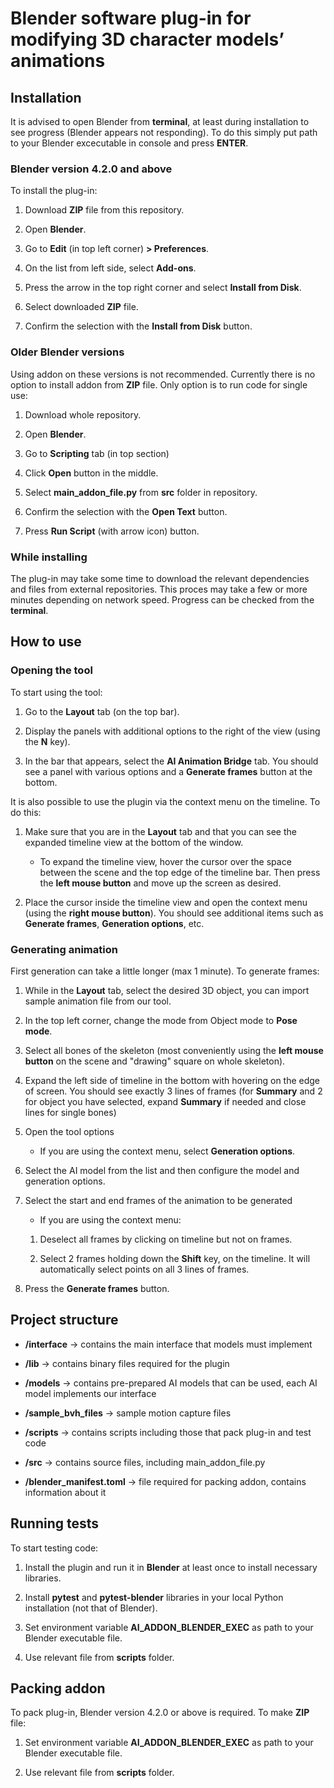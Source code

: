 # Blender software plug-in for modifying 3D character models’ animations

## Installation

It is advised to open Blender from **terminal**, at least during installation to see progress (Blender appears not responding). To do this simply put path to your Blender excecutable in console and press **ENTER**.

### Blender version 4.2.0 and above

To install the plug-in:

1. Download **ZIP** file from this repository.

2. Open **Blender**.

3. Go to **Edit** (in top left corner) **> Preferences**.

4. On the list from left side, select **Add-ons**.

5. Press the arrow in the top right corner and select **Install from Disk**.

6. Select downloaded **ZIP** file.

7. Confirm the selection with the **Install from Disk** button. 

### Older Blender versions

Using addon on these versions is not recommended. Currently there is no option to install addon from **ZIP** file. Only option is to run code for single use:

1. Download whole repository.

2. Open **Blender**.

3. Go to **Scripting** tab (in top section)

4. Click **Open** button in the middle.

5. Select **main_addon_file.py** from **src** folder in repository.

6. Confirm the selection with the **Open Text** button. 

7. Press **Run Script** (with arrow icon) button.

### While installing

The plug-in may take some time to download the relevant dependencies and files from external repositories. This proces may take a few or more minutes depending on network speed. Progress can be checked from the **terminal**.

## How to use

### Opening the tool

To start using the tool:

1. Go to the **Layout** tab (on the top bar).

2. Display the panels with additional options to the right of the view (using the **N** key).

3. In the bar that appears, select the **AI Animation Bridge** tab. You should see a panel with various options and a **Generate frames** button at the bottom.

It is also possible to use the plugin via the context menu on the timeline. To do this:

1. Make sure that you are in the **Layout** tab and that you can see the expanded timeline view at the bottom of the window. 
    - To expand the timeline view, hover the cursor over the space between the scene and the top edge of the timeline bar. Then press the **left mouse button** and move up the screen as desired.

2. Place the cursor inside the timeline view and open the context menu (using the **right mouse button**). You should see additional items such as **Generate frames**, **Generation options**, etc.

### Generating animation

First generation can take a little longer (max 1 minute). To generate frames:

1. While in the **Layout** tab, select the desired 3D object, you can import sample animation file from our tool.

2. In the top left corner, change the mode from Object mode to **Pose mode**.

3. Select all bones of the skeleton (most conveniently using the **left mouse button** on the scene and "drawing" square on whole skeleton).

4. Expand the left side of timeline in the bottom with hovering on the edge of screen. You should see exactly 3 lines of frames (for **Summary** and 2 for object you have selected, expand **Summary** if needed and close lines for single bones)

5. Open the tool options
    - If you are using the context menu, select **Generation options**.

6. Select the AI model from the list and then configure the model and generation options.

7. Select the start and end frames of the animation to be generated

    - If you are using the context menu:

    1. Deselect all frames by clicking on timeline but not on frames.

    2. Select 2 frames holding down the **Shift** key, on the timeline. It will automatically select points on all 3 lines of frames.

8. Press the **Generate frames** button.

## Project structure

- **/interface** -> contains the main interface that models must implement

- **/lib** -> contains binary files required for the plugin

- **/models** -> contains pre-prepared AI models that can be used, each AI model implements our interface 

- **/sample_bvh_files** -> sample motion capture files

- **/scripts** -> contains scripts including those that pack plug-in and test code

- **/src** -> contains source files, including main_addon_file.py

- **/blender_manifest.toml** -> file required for packing addon, contains information about it

## Running tests

To start testing code:

1. Install the plugin and run it in **Blender** at least once to install necessary libraries.

2. Install **pytest** and **pytest-blender** libraries in your local Python installation (not that of Blender).

3. Set environment variable **AI_ADDON_BLENDER_EXEC** as path to your Blender executable file.

4. Use relevant file from **scripts** folder.

## Packing addon

To pack plug-in, Blender version 4.2.0 or above is required. To make **ZIP** file:

1. Set environment variable **AI_ADDON_BLENDER_EXEC** as path to your Blender executable file.

2. Use relevant file from **scripts** folder.
